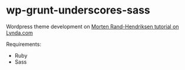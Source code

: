 # wp-grunt-underscores-sass
Wordpress theme development on [Morten Rand-Hendriksen tutorial on Lynda.com](https://www.lynda.com/Grunt-js-tutorials/WordPress-Developing-Sass-Grunt-js/372540-2.html)

Requirements:

- Ruby
- Sass
